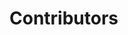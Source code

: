 # Contributors

<!-- readme: collaborators,spark-ui-bot/- -start -->
<table>
</table>
<!-- readme: collaborators,spark-ui-bot/- -end -->
